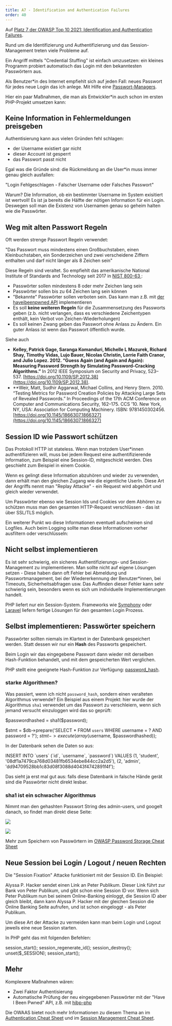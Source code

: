 ```yaml
---
title: A7 - Identification and Authentication Failures
order: 40
---
```


Auf [Platz 7 der OWASP Top 10 2021: Identification and Authentication Failures](https://owasp.org/Top10/A07_2021-Identification_and_Authentication_Failures/).

Rund um die Identifizierung und Authentifizierung und das Session-Management treten viele Probleme auf.

Ein Angriff mittels "Credential Stuffing" ist einfach umzusetzen: ein kleines
Programm probiert automatisch das Login mit den bekanntesten Passwörtern aus.

Als Benutzer*in des Internet empfiehlt sich auf jeden Fall: neues Passwort für jedes
neue Login das ich anlege. Mit Hilfe eine [Passwort-Managers](https://prism-break.org/de/all/#password-managers).

Hier ein paar Maßnahmen, die man als Entwickler*in auch schon im ersten PHP-Projekt umsetzen kann:

## Keine Information in Fehlermeldungen preisgeben

Authentisierung kann aus vielen Gründen fehl schlagen:

- der Username existiert gar nicht
- dieser Account ist gesperrt
- das Passwort passt nicht

Egal was die Gründe sind: die Rückmeldung an die User*in muss immer genau gleich ausfallen:

"Login Fehlgeschlagen - Falscher Username oder Falsches Passwort"

Warum? Die Information, ob ein bestimmter Username im System exisitiert ist wertvoll! Es
ist ja bereits die Hälfte der nötigen Information für ein Login. Deswegen soll man die Existenz
von Usernamen genau so geheim halten wie die Passwörter.


## Weg mit alten Passwort Regeln

Oft werden strenge Passwort Regeln verwendet:

"Das Passwort muss mindestens einen Großbuchstaben, einen Kleinbuchstaben, ein Sonderzeichen und zwei verscheidene Ziffern enthalten und darf nicht länger als 8 Zeichen sein"

Diese Regeln sind veraltet.  So empfiehlt das amerikanische National  Institute of Standards and Technology seit 2017 in [NIST 800-63 ](https://pages.nist.gov/800-63-3/sp800-63b.html#memsecret):

* Passwörter sollen mindestens 8 oder mehr Zeichen lang sein
* Passwörter sollen bis zu 64 Zeichen lang sein können
* "Bekannte" Passwörter sollen verboten sein. Das kann man z.B. mit [der haveibeenpwned API](https://haveibeenpwned.com/API/v2#SearchingPwnedPasswordsByRange) implementieren
* Es soll **keine weiteren  Regeln** für die Zusammensetzung des Passworts geben (z.b. nicht verlangen, dass es verschiedene Zeichentypen enthält, kein Verbot von Zeichen-Wiederholungen)
* Es soll keinen Zwang geben das Passwort ohne Anlass zu Ändern. Ein guter Anlass ist wenn das Passwort öffentlich wurde.

Siehe auch

* **Kelley, Patrick Gage, Saranga Komanduri, Michelle L Mazurek, Richard Shay, Timothy Vidas, Lujo Bauer, Nicolas Christin, Lorrie Faith Cranor, and Julio Lopez. 2012. “Guess Again (and Again and Again): Measuring Password Strength by Simulating Password-Cracking Algorithms.”** In 2012 IEEE Symposium on Security and Privacy, 523–537. [https://doi.org/10.1109/SP.2012.38](https://doi.org/10.1109/SP.2012.38).
* **Weir, Matt, Sudhir Aggarwal, Michael Collins, and Henry Stern. 2010. “Testing Metrics for Password Creation Policies by Attacking Large Sets of Revealed Passwords.” In Proceedings of the 17th ACM Conference on Computer and Communications Security, 162–175. CCS ’10. New York, NY, USA: Association for Computing Machinery. ISBN: 9781450302456. [https://doi.org/10.1145/1866307.1866327](https://doi.org/10.1145/1866307.1866327)

## Session ID wie Passwort schützen

Das Protokoll HTTP ist stateless. Wenn man trotzdem User*innen authentifizieren
will,  muss bei jedem Request eine authentifizierende Information, zum Beispiel eine Session-ID,
mitgeschickt werden. Dies geschieht zum Beispiel in einem Cookie.

Wenn es gelingt diese Information abzuhören und wieder zu verwenden,
dann erhält man den gleichen Zugang wie die eigentliche UserIn. Diese
Art der Angriffs nennt man "Replay Attacke" - ein Request wird abgehört und
gleich wieder verwendet.

Um Passwörter ebenso wie Session Ids und Cookies vor dem Abhören zu
schützen muss man den gesamten HTTP-Request verschlüssen - das ist über SSL/TLS möglich.

Ein weiterer Punkt wo diese Informationen eventuell aufscheinen sind Logfiles.
Auch beim Logging sollte man diese Informationen vorher ausfiltern oder verschlüsseln:


## Nicht selbst implementieren

Es ist sehr schwierig, ein sicheres Authentifizierungs- und Session-Management zu implementieren. Man sollte nicht auf eigene Lösungen setzen - Diese haben dann oft Fehler bei Abmeldung und Passwortmanagement, bei der Wiedererkennung der Benutzer*innen, bei Timeouts, Sicherheitsabfragen usw. Das Auffinden dieser Fehler kann sehr schwierig sein, besonders wenn es sich um individuelle Implementierungen handelt.

PHP liefert nur ein Session-System. Frameworks wie [Symphony](https://symfony.com/doc/current/security.html#c-encoding-passwords) oder [Laravel](https://laravel.com/docs/7.x/authentication) liefern
fertige Lösungen für den gesamten Login Prozess.


## Selbst implementieren: Passwörter speichern

Passwörter sollten niemals im Klartext in der Datenbank gespeichert werden.
Statt dessen wir nur ein **Hash** des Passworts gespeichert.

Beim Login wir das eingegebene Passwort dann wieder mit derselben Hash-Funktion
behandelt, und mit dem gespeicherten Wert verglichen.

PHP stellt eine geeignete Hash-Funktion zur Verfügung: [password_hash](https://www.php.net/manual/de/function.password-hash.php).


### starke Algorithmen?

Was passiert, wenn ich nicht `password_hash`, sondern einen veralteten Algorithmus verwende?
Ein Beispiel aus einem Projekt: hier wurde der Algorithmus `sha1`
verwendet um das Passwort zu verschleiern, wenn sich jemand
versucht einzuloggen wird das so geprüft:

<php>
$passwordhashed = sha1($password);

$stmt = $db->prepare('SELECT * FROM `users` WHERE username = ? AND password = ?');
$stmt->execute(array($username, $passwordhashed));
</php>

In der Datenbank sehen die Daten so aus:

<plain>
INSERT INTO `users` (`id`, `username`, `password`) VALUES
(1, 'student', '08df1a7479ca768d03481fb6534ebe844cc2a2d5'),
(2, 'admin', 'dd94709528bb1c83d08f3088d4043f4742891f4f');
</plain>

Das sieht ja erst mal gut aus: falls diese Datenbank in falsche Hände gerät
sind die Passwörter nicht direkt lesbar.


### sha1 ist ein schwacher Algorithmus

Nimmt man den gehashten Passwort String
des admin-users, und googelt danach, so findet man direkt diese Seite:


![](/images/security/sha1.png)

![](/images/security/sha2.png)


Mehr zum Speichern von Passwörtern im [OWASP Password Storage Cheat Sheet](https://cheatsheetseries.owasp.org/cheatsheets/Password_Storage_Cheat_Sheet.html)

## Neue Session bei Login / Logout / neuen Rechten

Die "Session Fixation" Attacke funktioniert mit der Session ID. Ein Beispiel:

Alyssa P. Hacker sendet einen Link an Peter Publikum. Dieser Link führt
zur Bank von Peter Publikum, und gibt schon eine Session ID vor. Wenn sich
Peter Publikum nun bei seinem Online-Banking einloggt, die Session ID aber
gleich bleibt, dann kann Alyssa P. Hacker mit der gleichen Session die Online Banking
Seite aufrufen, und ist schon eingeloggt - als Peter Publikum.

Um diese Art der Attacke zu vermeiden kann man beim Login und Logout jeweils eine neue Session starten.

In PHP geht das mit folgenden Befehlen:

<php caption="neue Session starten nach erfolgreichem Login">
  session_start();
  session_regenerate_id();
  session_destroy();
  unset($_SESSION);
  session_start();
</php>

## Mehr

Komplexere Maßnahmen wären:

- Zwei Faktor Authentisierung
- Automatische Prüfung der neu eingegebenen Passwörter mit der "Have I Been Pwned" API, z.B. mit [hibp-php](https://packagist.org/packages/icawebdesign/hibp-php)

Die OWAAS bietet noch mehr Informationen zu diesem Thema an
im [Authentication Cheat Sheet](https://github.com/OWASP/CheatSheetSeries/blob/master/cheatsheets/Session_Management_Cheat_Sheet.md)
und im [Session Management Cheat Sheet](https://github.com/OWASP/CheatSheetSeries/blob/master/cheatsheets/Session_Management_Cheat_Sheet.md).
